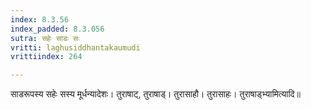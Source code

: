 ```yaml
---
index: 8.3.56
index_padded: 8.3.056
sutra: सहेः साडः सः
vritti: laghusiddhantakaumudi
vrittiindex: 264

---
```

साडरूपस्य सहेः सस्य मूर्धन्यादेशः। तुराषाट्, तुराषाड्। तुरासाहौ। तुरासाहः। तुराषाड्भ्यामित्यादि॥